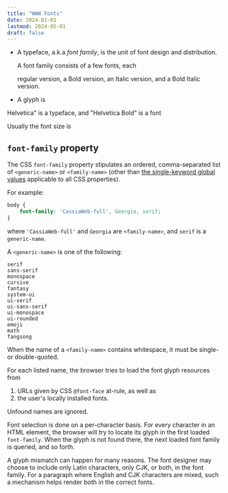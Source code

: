 ```yaml
---
title: "WWW Fonts"
date: 2024-01-01
lastmod: 2024-05-01
draft: false
---
```


- A typeface, a.k.a *font family*, is the unit of font design and distribution.

    A font family consists of a few fonts, each 
    
    regular version, a Bold version, an Italic version, and a Bold Italic version.

- A glyph is 

Helvetica" is a typeface, and "Helvetica Bold" is a font

Usually the font size is 

## `font-family` property

The CSS `font-family` property stipulates an ordered, comma-separated list of `<generic-name>` or `<family-name>` (other than [the single-keyword global values](https://developer.mozilla.org/en-US/docs/Web/CSS/all) applicable to all CSS properties).

For example:

```css
body {
    font-family: 'CassiaWeb-full', Georgia, serif;
}
```

where `'CassiaWeb-full'` and  `Georgia` are `<family-name>`, and `serif` is a `generic-name`.

A `<generic-name>` is one of the following:

```
serif
sans-serif
monospace
cursive
fantasy
system-ui
ui-serif
ui-sans-serif
ui-monospace
ui-rounded
emoji
math
fangsong
```

When the name of a `<family-name>` contains whitespace, it must be single- or double-quoted.

For each listed name, the browser tries to load the font glyph resources from
1. URLs given by CSS `@font-face` at-rule, as well as
2. the user's locally installed fonts.

Unfound names are ignored.

Font selection is done on a per-character basis.
For every character in an HTML element, the browser will try to locate its glyph in the first loaded `font-family`.
When the glyph is not found there, the next loaded font family is queried, and so forth.

A glyph mismatch can happen for many reasons. The font designer may choose to include only Latin characters, only CJK, or both, in the font family. For a paragraph where English and CJK characters are mixed, such a mechanism helps render both in the correct fonts.
